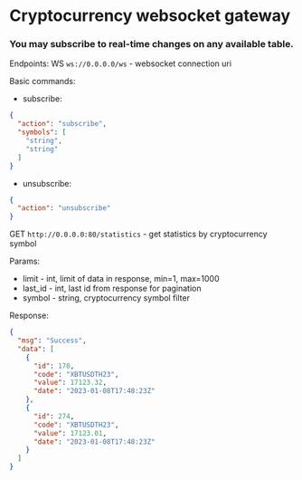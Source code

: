 # Cryptocurrency websocket gateway

### You may subscribe to real-time changes on any available table.

Endpoints:
WS `ws://0.0.0.0/ws` - websocket connection uri

Basic commands:

- subscribe:

```json
{
  "action": "subscribe",
  "symbols": [
    "string",
    "string"
  ]
}
```

- unsubscribe:

```json
{
  "action": "unsubscribe"
}
```

GET `http://0.0.0.0:80/statistics` - get statistics by cryptocurrency symbol

Params:

* limit - int, limit of data in response, min=1, max=1000
* last_id - int, last id from response for pagination
* symbol - string, cryptocurrency symbol filter

Response:

```json
{
  "msg": "Success",
  "data": [
    {
      "id": 170,
      "code": "XBTUSDTH23",
      "value": 17123.32,
      "date": "2023-01-08T17:48:23Z"
    },
    {
      "id": 274,
      "code": "XBTUSDTH23",
      "value": 17123.01,
      "date": "2023-01-08T17:48:23Z"
    }
  ]
}
```